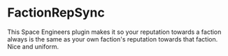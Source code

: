 # FactionRepSync
 This Space Engineers plugin makes it so your reputation towards a faction always is the same as your own faction's reputation towards that faction. Nice and uniform.
